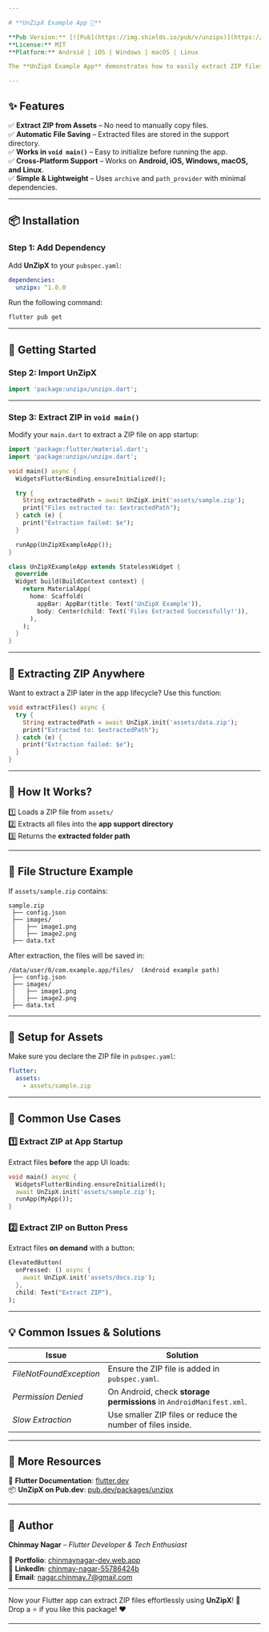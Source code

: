 ```yaml
---

# **UnZipX Example App 🚀**

**Pub Version:** [![Pub](https://img.shields.io/pub/v/unzipx)](https://pub.dev/packages/unzipx)  
**License:** MIT  
**Platform:** Android | iOS | Windows | macOS | Linux

The **UnZipX Example App** demonstrates how to easily extract ZIP files from assets and save them to the app's support directory. With just **one line of code**, you can load and extract ZIP files in your Flutter app! 🗂✨

---
```


## ✨ Features

✅ **Extract ZIP from Assets** – No need to manually copy files.  
✅ **Automatic File Saving** – Extracted files are stored in the support directory.  
✅ **Works in `void main()`** – Easy to initialize before running the app.  
✅ **Cross-Platform Support** – Works on **Android, iOS, Windows, macOS, and Linux**.  
✅ **Simple & Lightweight** – Uses `archive` and `path_provider` with minimal dependencies.

---

## 📦 Installation

### **Step 1: Add Dependency**
Add **UnZipX** to your `pubspec.yaml`:

```yaml
dependencies:
  unzipx: ^1.0.0
```

Run the following command:

```sh
flutter pub get
```

---

## 🚀 Getting Started

### **Step 2: Import UnZipX**

```dart
import 'package:unzipx/unzipx.dart';
```

---

### **Step 3: Extract ZIP in `void main()`**

Modify your `main.dart` to extract a ZIP file on app startup:

```dart
import 'package:flutter/material.dart';
import 'package:unzipx/unzipx.dart';

void main() async {
  WidgetsFlutterBinding.ensureInitialized();

  try {
    String extractedPath = await UnZipX.init('assets/sample.zip');
    print("Files extracted to: $extractedPath");
  } catch (e) {
    print("Extraction failed: $e");
  }

  runApp(UnZipXExampleApp());
}

class UnZipXExampleApp extends StatelessWidget {
  @override
  Widget build(BuildContext context) {
    return MaterialApp(
      home: Scaffold(
        appBar: AppBar(title: Text('UnZipX Example')),
        body: Center(child: Text('Files Extracted Successfully!')),
      ),
    );
  }
}
```

---

## 🎨 Extracting ZIP Anywhere

Want to extract a ZIP later in the app lifecycle? Use this function:

```dart
void extractFiles() async {
  try {
    String extractedPath = await UnZipX.init('assets/data.zip');
    print("Extracted to: $extractedPath");
  } catch (e) {
    print("Extraction failed: $e");
  }
}
```

---

## 📂 How It Works?

1️⃣ Loads a ZIP file from `assets/`  
2️⃣ Extracts all files into the **app support directory**  
3️⃣ Returns the **extracted folder path**

---

## 📌 File Structure Example

If `assets/sample.zip` contains:

```
sample.zip
 ├── config.json
 ├── images/
 │   ├── image1.png
 │   ├── image2.png
 ├── data.txt
```

After extraction, the files will be saved in:

```
/data/user/0/com.example.app/files/  (Android example path)
 ├── config.json
 ├── images/
 │   ├── image1.png
 │   ├── image2.png
 ├── data.txt
```

---

## 🔧 Setup for Assets

Make sure you declare the ZIP file in `pubspec.yaml`:

```yaml
flutter:
  assets:
    - assets/sample.zip
```

---

## 🌟 Common Use Cases

### 1️⃣ **Extract ZIP at App Startup**

Extract files **before** the app UI loads:

```dart
void main() async {
  WidgetsFlutterBinding.ensureInitialized();
  await UnZipX.init('assets/sample.zip');
  runApp(MyApp());
}
```

### 2️⃣ **Extract ZIP on Button Press**

Extract files **on demand** with a button:

```dart
ElevatedButton(
  onPressed: () async {
    await UnZipX.init('assets/docs.zip');
  },
  child: Text("Extract ZIP"),
);
```

---

## 💡 Common Issues & Solutions

| Issue | Solution |
|--------|------------|
| *FileNotFoundException* | Ensure the ZIP file is added in `pubspec.yaml`. |
| *Permission Denied* | On Android, check **storage permissions** in `AndroidManifest.xml`. |
| *Slow Extraction* | Use smaller ZIP files or reduce the number of files inside. |

---

## 🔗 More Resources

📖 **Flutter Documentation**: [flutter.dev](https://flutter.dev)  
📦 **UnZipX on Pub.dev**: [pub.dev/packages/unzipx](https://pub.dev/packages/unzipx)

---

## 👤 **Author**

**Chinmay Nagar** – *Flutter Developer & Tech Enthusiast*

🔗 **Portfolio**: [chinmaynagar-dev.web.app](https://chinmaynagar-dev.web.app/)  
💼 **LinkedIn**: [chinmay-nagar-55786424b](https://www.linkedin.com/in/chinmay-nagar-55786424b/)  
📧 **Email**: [nagar.chinmay.7@gmail.com](mailto:nagar.chinmay.7@gmail.com)

---

Now your Flutter app can extract ZIP files effortlessly using **UnZipX**! 🚀  
Drop a ⭐ if you like this package! ❤️

---